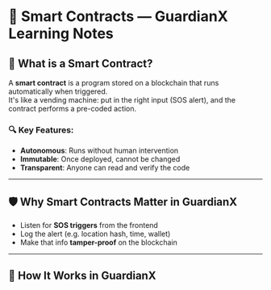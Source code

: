 # 📘 Smart Contracts — GuardianX Learning Notes

## 🤖 What is a Smart Contract?

A **smart contract** is a program stored on a blockchain that runs automatically when triggered.  
It's like a vending machine: put in the right input (SOS alert), and the contract performs a pre-coded action.

### 🔍 Key Features:
- **Autonomous**: Runs without human intervention
- **Immutable**: Once deployed, cannot be changed
- **Transparent**: Anyone can read and verify the code

---

## 🛡️ Why Smart Contracts Matter in GuardianX

- Listen for **SOS triggers** from the frontend
- Log the alert (e.g. location hash, time, wallet)
- Make that info **tamper-proof** on the blockchain

---

## 🧠 How It Works in GuardianX


